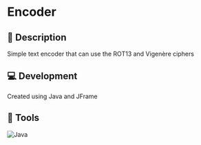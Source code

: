 # **Encoder**

## 📜 Description
Simple text encoder that can use the ROT13 and Vigenère ciphers

## 💻 Development
Created using Java and JFrame

## 🔨 Tools
![Java](https://img.shields.io/badge/java-%23ED8B00.svg?style=for-the-badge&logo=java&logoColor=white)
